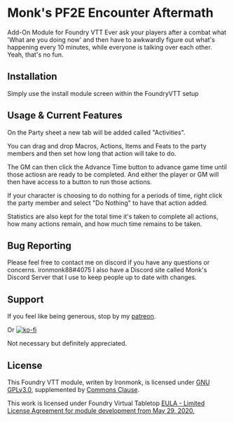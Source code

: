 # Monk's PF2E Encounter Aftermath
Add-On Module for Foundry VTT
Ever ask your players after a combat what 'What are you doing now' and then have to awkwardly figure out what's happening every 10 minutes, while everyone is talking over each other.  Yeah, that's no fun.

## Installation
Simply use the install module screen within the FoundryVTT setup

## Usage & Current Features
On the Party sheet a new tab will be added called "Activities".

You can drag and drop Macros, Actions, Items and Feats to the party members and then set how long that action will take to do.

The GM can then click the Advance Time button to advance game time until those actiosn are ready to be completed.  And either the player or GM will then have access to a button to run those actions.

If your character is choosing to do nothing for a periods of time, right click the party member and select "Do Nothing" to have that action added.

Statistics are also kept for the total time it's taken to complete all actions, how many actions remain, and how much time remains to be taken.

## Bug Reporting
Please feel free to contact me on discord if you have any questions or concerns. ironmonk88#4075
I also have a Discord site called Monk's Discord Server that I use to keep people up to date with changes.

## Support

If you feel like being generous, stop by my <a href="https://www.patreon.com/ironmonk">patreon</a>.  

Or [![ko-fi](https://ko-fi.com/img/githubbutton_sm.svg)](https://ko-fi.com/R6R7BH5MT)

Not necessary but definitely appreciated.

## License
This Foundry VTT module, writen by Ironmonk, is licensed under [GNU GPLv3.0](https://www.gnu.org/licenses/gpl-3.0.en.html), supplemented by [Commons Clause](https://commonsclause.com/).

This work is licensed under Foundry Virtual Tabletop <a href="https://foundryvtt.com/article/license/">EULA - Limited License Agreement for module development from May 29, 2020.</a>
